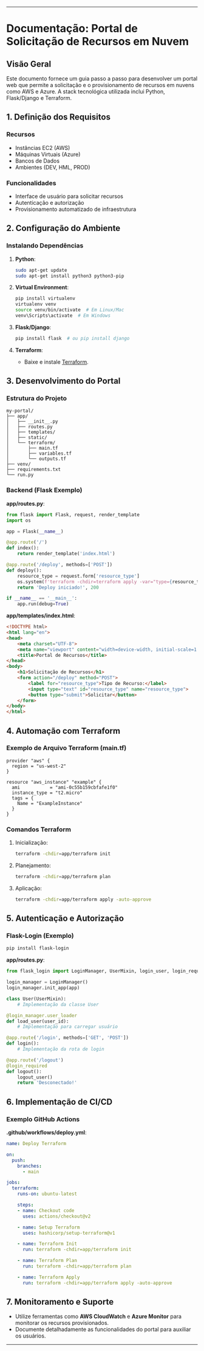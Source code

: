 
---

# Documentação: Portal de Solicitação de Recursos em Nuvem

## Visão Geral
Este documento fornece um guia passo a passo para desenvolver um portal web que permite a solicitação e o provisionamento de recursos em nuvens como AWS e Azure. A stack tecnológica utilizada inclui Python, Flask/Django e Terraform.

## 1. Definição dos Requisitos
### Recursos
- Instâncias EC2 (AWS)
- Máquinas Virtuais (Azure)
- Bancos de Dados
- Ambientes (DEV, HML, PROD)

### Funcionalidades
- Interface de usuário para solicitar recursos
- Autenticação e autorização
- Provisionamento automatizado de infraestrutura

## 2. Configuração do Ambiente
### Instalando Dependências
1. **Python**:
   ```bash
   sudo apt-get update
   sudo apt-get install python3 python3-pip
   ```

2. **Virtual Environment**:
   ```bash
   pip install virtualenv
   virtualenv venv
   source venv/bin/activate  # Em Linux/Mac
   venv\Scripts\activate  # Em Windows
   ```

3. **Flask/Django**:
   ```bash
   pip install flask  # ou pip install django
   ```

4. **Terraform**:
   - Baixe e instale [Terraform](https://www.terraform.io/downloads.html).

## 3. Desenvolvimento do Portal
### Estrutura do Projeto
```
my-portal/
├── app/
│   ├── __init__.py
│   ├── routes.py
│   ├── templates/
│   ├── static/
│   └── terraform/
│       ├── main.tf
│       ├── variables.tf
│       └── outputs.tf
├── venv/
├── requirements.txt
└── run.py
```

### Backend (Flask Exemplo)
**app/routes.py**:
```python
from flask import Flask, request, render_template
import os

app = Flask(__name__)

@app.route('/')
def index():
    return render_template('index.html')

@app.route('/deploy', methods=['POST'])
def deploy():
    resource_type = request.form['resource_type']
    os.system(f'terraform -chdir=terraform apply -var="type={resource_type}" -auto-approve')
    return 'Deploy iniciado!', 200

if __name__ == '__main__':
    app.run(debug=True)
```

**app/templates/index.html**:
```html
<!DOCTYPE html>
<html lang="en">
<head>
    <meta charset="UTF-8">
    <meta name="viewport" content="width=device-width, initial-scale=1.0">
    <title>Portal de Recursos</title>
</head>
<body>
    <h1>Solicitação de Recursos</h1>
    <form action="/deploy" method="POST">
        <label for="resource_type">Tipo de Recurso:</label>
        <input type="text" id="resource_type" name="resource_type">
        <button type="submit">Solicitar</button>
    </form>
</body>
</html>
```

## 4. Automação com Terraform
### Exemplo de Arquivo Terraform (main.tf)
```hcl
provider "aws" {
  region = "us-west-2"
}

resource "aws_instance" "example" {
  ami           = "ami-0c55b159cbfafe1f0"
  instance_type = "t2.micro"
  tags = {
    Name = "ExampleInstance"
  }
}
```

### Comandos Terraform
1. Inicialização:
   ```bash
   terraform -chdir=app/terraform init
   ```

2. Planejamento:
   ```bash
   terraform -chdir=app/terraform plan
   ```

3. Aplicação:
   ```bash
   terraform -chdir=app/terraform apply -auto-approve
   ```

## 5. Autenticação e Autorização
### Flask-Login (Exemplo)
```bash
pip install flask-login
```

**app/routes.py**:
```python
from flask_login import LoginManager, UserMixin, login_user, login_required, logout_user

login_manager = LoginManager()
login_manager.init_app(app)

class User(UserMixin):
    # Implementação da classe User

@login_manager.user_loader
def load_user(user_id):
    # Implementação para carregar usuário

@app.route('/login', methods=['GET', 'POST'])
def login():
    # Implementação da rota de login

@app.route('/logout')
@login_required
def logout():
    logout_user()
    return 'Desconectado!'
```

## 6. Implementação de CI/CD
### Exemplo GitHub Actions
**.github/workflows/deploy.yml**:
```yaml
name: Deploy Terraform

on:
  push:
    branches:
      - main

jobs:
  terraform:
    runs-on: ubuntu-latest

    steps:
    - name: Checkout code
      uses: actions/checkout@v2

    - name: Setup Terraform
      uses: hashicorp/setup-terraform@v1

    - name: Terraform Init
      run: terraform -chdir=app/terraform init

    - name: Terraform Plan
      run: terraform -chdir=app/terraform plan

    - name: Terraform Apply
      run: terraform -chdir=app/terraform apply -auto-approve
```

## 7. Monitoramento e Suporte
- Utilize ferramentas como **AWS CloudWatch** e **Azure Monitor** para monitorar os recursos provisionados.
- Documente detalhadamente as funcionalidades do portal para auxiliar os usuários.

---
